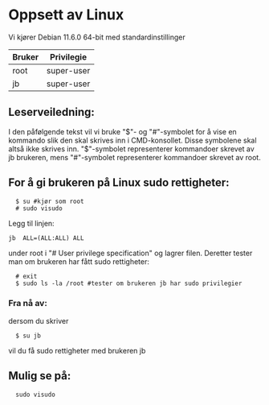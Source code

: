 # Oppsett av Linux

Vi kjører Debian 11.6.0 64-bit med standardinstillinger

| Bruker | Privilegie |
| ----------- | ----------- |
| root | super-user |
| jb | super-user |

## Leserveiledning:
I den påfølgende tekst vil vi bruke "$"- og "#"-symbolet for å vise en kommando slik den skal skrives inn i CMD-konsollet. Disse symbolene skal altså ikke skrives inn. "$"-symbolet representerer kommandoer skrevet av jb brukeren, mens "#"-symbolet representerer kommandoer skrevet av root.


## For å gi brukeren på Linux sudo rettigheter:
```
  $ su #kjør som root
  # sudo visudo
```
Legg til linjen:
```
jb  ALL=(ALL:ALL) ALL
```
under root i "# User privilege specification" og lagrer filen.
Deretter tester man om brukeren har fått sudo rettigheter:
```
  # exit
  $ sudo ls -la /root #tester om brukeren jb har sudo privilegier
```

### Fra nå av: 
dersom du skriver 
```
  $ su jb
```

vil du få sudo rettigheter med brukeren jb

## Mulig se på:
```
  sudo visudo
```
